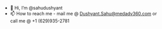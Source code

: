 - 👋 Hi, I’m @sahudushyant
- 📫 How to reach me - mail me @ Dushyant.Sahu@medadv360.com or call me @ +1 (629)935-2781

<!---
sahudushyant/sahudushyant is a ✨ special ✨ repository because its `README.md` (this file) appears on your GitHub profile.
You can click the Preview link to take a look at your changes.
--->
